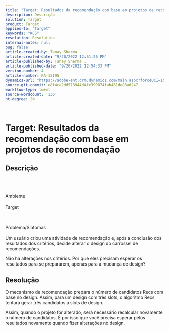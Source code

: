 ```yaml
---
title: "Target: Resultados da recomendação com base em projetos de recomendação"
description: Descrição
solution: Target
product: Target
applies-to: "Target"
keywords: "KCS"
resolution: Resolution
internal-notes: null
bug: false
article-created-by: Tanay Sharma .
article-created-date: "9/20/2022 12:51:26 PM"
article-published-by: Tanay Sharma .
article-published-date: "9/20/2022 12:54:33 PM"
version-number: 4
article-number: KA-15195
dynamics-url: "https://adobe-ent.crm.dynamics.com/main.aspx?forceUCI=1&pagetype=entityrecord&etn=knowledgearticle&id=34eb26ea-e238-ed11-9db1-002248086735"
source-git-commit: e8f4ca2dd578944d4fe399074fab461de88ad247
workflow-type: tm+mt
source-wordcount: '136'
ht-degree: 2%

---
```


# Target: Resultados da recomendação com base em projetos de recomendação

## Descrição

<br><br><br>Ambiente<br><br>
Target


<br><br>Problema/Sintomas<br><br>
Um usuário criou uma atividade de recomendação e, após a conclusão dos resultados dos critérios, decide alterar o design do carrossel de recomendações.



Não há alterações nos critérios. Por que eles precisam esperar os resultados para se prepararem, apenas para a mudança de design?


## Resolução


O mecanismo de recomendação prepara o número de candidatos Recs com base no design. Assim, para um design com três slots, o algoritmo Recs tentará gerar três candidatos a slots de design.

Assim, quando o projeto for alterado, será necessário recalcular novamente o número de candidatos. É por isso que você precisa esperar pelos resultados novamente quando fizer alterações no design.
